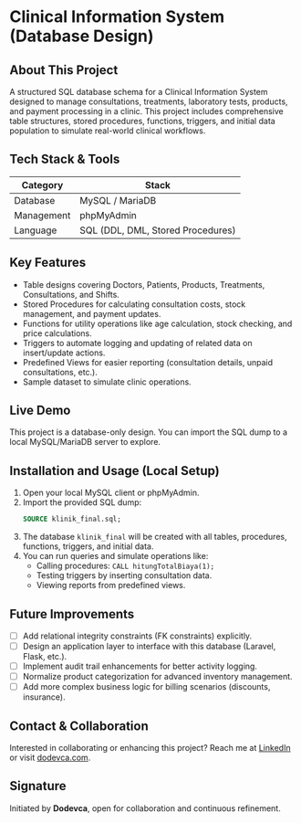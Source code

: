 # Clinical Information System (Database Design)

## About This Project
A structured SQL database schema for a Clinical Information System designed to manage consultations, treatments, laboratory tests, products, and payment processing in a clinic. This project includes comprehensive table structures, stored procedures, functions, triggers, and initial data population to simulate real-world clinical workflows.

## Tech Stack & Tools
| Category     | Stack                        |
|--------------|------------------------------|
| Database     | MySQL / MariaDB               |
| Management   | phpMyAdmin                    |
| Language     | SQL (DDL, DML, Stored Procedures) |

## Key Features
- Table designs covering Doctors, Patients, Products, Treatments, Consultations, and Shifts.
- Stored Procedures for calculating consultation costs, stock management, and payment updates.
- Functions for utility operations like age calculation, stock checking, and price calculations.
- Triggers to automate logging and updating of related data on insert/update actions.
- Predefined Views for easier reporting (consultation details, unpaid consultations, etc.).
- Sample dataset to simulate clinic operations.

## Live Demo
This project is a database-only design. You can import the SQL dump to a local MySQL/MariaDB server to explore.

## Installation and Usage (Local Setup)
1. Open your local MySQL client or phpMyAdmin.
2. Import the provided SQL dump:
    ```sql
    SOURCE klinik_final.sql;
    ```
3. The database `klinik_final` will be created with all tables, procedures, functions, triggers, and initial data.
4. You can run queries and simulate operations like:
    - Calling procedures: `CALL hitungTotalBiaya(1);`
    - Testing triggers by inserting consultation data.
    - Viewing reports from predefined views.

## Future Improvements
- [ ] Add relational integrity constraints (FK constraints) explicitly.
- [ ] Design an application layer to interface with this database (Laravel, Flask, etc.).
- [ ] Implement audit trail enhancements for better activity logging.
- [ ] Normalize product categorization for advanced inventory management.
- [ ] Add more complex business logic for billing scenarios (discounts, insurance).

## Contact & Collaboration
Interested in collaborating or enhancing this project?
Reach me at [LinkedIn](https://linkedin.com/in/dodevca) or visit [dodevca.com](https://dodevca.com).

## Signature
Initiated by **Dodevca**, open for collaboration and continuous refinement.
